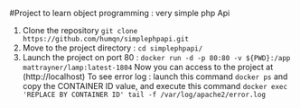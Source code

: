 #Project to learn object programming : very simple php Api
1. Clone the repository `git clone https://github.com/humqn/simplephpapi.git`
2. Move to the project directory : `cd simplephpapi/`
3. Launch the project on port 80 : `docker run -d -p 80:80 -v ${PWD}:/app mattrayner/lamp:latest-1804`
Now you can access to the project at (http://localhost)
To see error log :
launch this command `docker ps` and copy the CONTAINER ID value, and execute this command
`docker exec 'REPLACE BY CONTAINER ID' tail -f /var/log/apache2/error.log`
